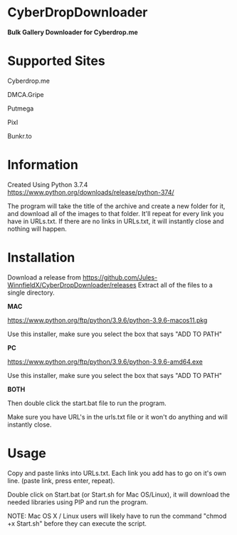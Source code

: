 # CyberDropDownloader
**Bulk Gallery Downloader for Cyberdrop.me**

# Supported Sites
Cyberdrop.me

DMCA.Gripe

Putmega

Pixl

Bunkr.to

# Information

Created Using Python 3.7.4
https://www.python.org/downloads/release/python-374/

The program will take the title of the archive and create a new folder for it, and download all of the images to that folder. It'll repeat for every link you have in URLs.txt.
If there are no links in URLs.txt, it will instantly close and nothing will happen.

# Installation

Download a release from https://github.com/Jules-WinnfieldX/CyberDropDownloader/releases
Extract all of the files to a single directory.

**MAC**

https://www.python.org/ftp/python/3.9.6/python-3.9.6-macos11.pkg

Use this installer, make sure you select the box that says "ADD TO PATH"

**PC**

https://www.python.org/ftp/python/3.9.6/python-3.9.6-amd64.exe

Use this installer, make sure you select the box that says "ADD TO PATH"

**BOTH**

Then double click the start.bat file to run the program.

Make sure you have URL's in the urls.txt file or it won't do anything and will instantly close.

# Usage
Copy and paste links into URLs.txt. 
Each link you add has to go on it's own line. (paste link, press enter, repeat).

Double click on Start.bat (or Start.sh for Mac OS/Linux), it will download the needed libraries using PIP and run the program.

NOTE: Mac OS X / Linux users will likely have to run the command "chmod +x Start.sh" before they can execute the script.

